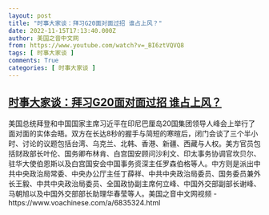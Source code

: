 ```yaml
---
layout: post
title: "时事大家谈：拜习G20面对面过招 谁占上风？"
date: 2022-11-15T17:13:40.000Z
author: 美国之音中文网
from: https://www.youtube.com/watch?v=_BI6ztVQVQ8
tags: [ 时事大家谈 ]
comments: True
categories: [ 时事大家谈 ]
---
```

<!--1668532420000-->
[时事大家谈：拜习G20面对面过招 谁占上风？](https://www.youtube.com/watch?v=_BI6ztVQVQ8)
------

<div>
美国总统拜登和中国国家主席习近平在印尼巴厘岛20国集团领导人峰会上举行了面对面的实体会晤。双方在长达8秒的握手与简短的寒暄后，闭门会谈了三个半小时、讨论的议题包括台湾、乌克兰、北韩、香港、新疆、西藏与人权。美方官员包括财政部长叶伦、国务卿布林肯、白宫国安顾问沙利文、印太事务协调官坎贝尔、驻华大使伯恩斯以及白宫国安会中国事务资深主任罗森伯格等人。中方则是派出中共中央政治局常委、中央办公厅主任丁薛祥、中共中央政治局委员、国务委员兼外长王毅、中共中央政治局委员、全国政协副主席何立峰、中国外交部副部长谢峰、马朝旭以及中国外交部部长助理华春莹等人。美国之音中文网视频 - https://www.voachinese.com/a/6835324.html
</div>
